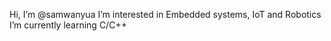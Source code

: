  Hi, I’m @samwanyua
 I’m interested in Embedded systems, IoT and Robotics
 I’m currently learning C/C++


<!---
samwanyua/samwanyua is a ✨ special ✨ repository because its `README.md` (this file) appears on your GitHub profile.
You can click the Preview link to take a look at your changes.
--->
